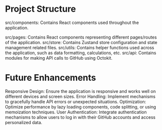 # Project Structure
src/components: Contains React components used throughout the application.

src/pages: Contains React components representing different pages/routes of the application.
src/store: Contains Zustand store configuration and state management related files.
src/utils: Contains helper functions used across the application, such as data formatting, calculations, etc.
src/api: Contains modules for making API calls to GitHub using Octokit.

# Future Enhancements
Responsive Design: Ensure the application is responsive and works well on different devices and screen sizes.
Error Handling: Implement mechanisms to gracefully handle API errors or unexpected situations.
Optimization: Optimize performance by lazy loading components, code splitting, or using memoization techniques.
User Authentication: Integrate authentication mechanisms to allow users to log in with their GitHub accounts and access personalized data.
